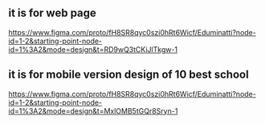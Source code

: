 ## it is for web page
https://www.figma.com/proto/fH8SR8qyc0szi0hRt6Wicf/Eduminatti?node-id=1-2&starting-point-node-id=1%3A2&mode=design&t=RD9wQ3tCKiJlTkgw-1
## it is for mobile version design of 10 best school
https://www.figma.com/proto/fH8SR8qyc0szi0hRt6Wicf/Eduminatti?node-id=1-2&starting-point-node-id=1%3A2&mode=design&t=MxlOMB5tGQr8Sryn-1
